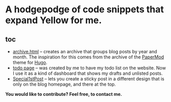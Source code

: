 # A hodgepodge of code snippets that expand Yellow for me.

## toc

* [archive.html](archive.html) – creates an archive that groups blog posts by year and month. The inspiration for this comes from the archive of the [PaperMod](https://github.com/adityatelange/hugo-PaperMod) theme for [Hugo](https://gohugo.io).
* [todo page](todo%20page) – was created by me to have my todo list on the website. Now I use it as a kind of dashboard that shows my drafts and unlisted posts.
* [Special1stPost](special1stpost) – lets you create a sticky post in a different design that is only on the blog homepage, and there at the top.

**You would  like to contribute? Feel free, to contact me.**